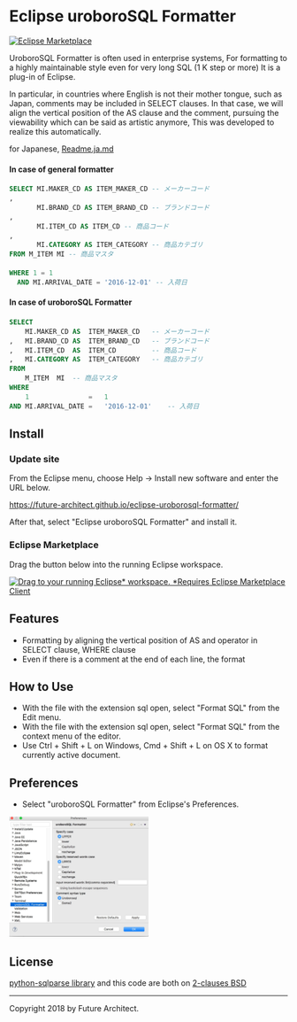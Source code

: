 Eclipse uroboroSQL Formatter
=============================

[![Eclipse Marketplace](https://img.shields.io/eclipse-marketplace/dt/eclipse-uroborosql-formatter.svg)](https://marketplace.eclipse.org/content/eclipse-uroborosql-formatter)

UroboroSQL Formatter is often used in enterprise systems, For formatting to a highly maintainable style even for very long SQL (1 K step or more) It is a plug-in of Eclipse.

In particular, in countries where English is not their mother tongue, such as Japan, comments may be included in SELECT clauses. In that case, we will align the vertical position of the AS clause and the comment, pursuing the viewability which can be said as artistic anymore, This was developed to realize this automatically.

for Japanese, [Readme.ja.md](Readme.ja.md)

#### In case of general formatter

```sql
SELECT MI.MAKER_CD AS ITEM_MAKER_CD -- メーカーコード
,
       MI.BRAND_CD AS ITEM_BRAND_CD -- ブランドコード
,
       MI.ITEM_CD AS ITEM_CD -- 商品コード
,
       MI.CATEGORY AS ITEM_CATEGORY -- 商品カテゴリ
FROM M_ITEM MI -- 商品マスタ

WHERE 1 = 1
  AND MI.ARRIVAL_DATE = '2016-12-01' -- 入荷日
```

#### In case of uroboroSQL Formatter

```sql
SELECT
    MI.MAKER_CD AS  ITEM_MAKER_CD   -- メーカーコード
,   MI.BRAND_CD AS  ITEM_BRAND_CD   -- ブランドコード
,   MI.ITEM_CD  AS  ITEM_CD         -- 商品コード
,   MI.CATEGORY AS  ITEM_CATEGORY   -- 商品カテゴリ
FROM
    M_ITEM  MI  -- 商品マスタ
WHERE
    1               =   1
AND MI.ARRIVAL_DATE =   '2016-12-01'    -- 入荷日

```

Install
-------

### Update site

From the Eclipse menu, choose Help -> Install new software and enter the URL below.

https://future-architect.github.io/eclipse-uroborosql-formatter/

After that, select "Eclipse uroboroSQL Formatter" and install it.

### Eclipse Marketplace

Drag the button below into the running Eclipse workspace.

[![Drag to your running Eclipse* workspace. *Requires Eclipse Marketplace Client](https://marketplace.eclipse.org/sites/all/themes/solstice/public/images/marketplace/btn-install.png)](http://marketplace.eclipse.org/marketplace-client-intro?mpc_install=3434118 "Drag to your running Eclipse* workspace. *Requires Eclipse Marketplace Client")


Features
--------

-	Formatting by aligning the vertical position of AS and operator in SELECT clause, WHERE clause
-	Even if there is a comment at the end of each line, the format

How to Use
----------

-	With the file with the extension sql open, select "Format SQL" from the Edit menu.
- With the file with the extension sql open, select "Format SQL" from the context menu of the editor.
-	Use Ctrl + Shift + L on Windows, Cmd + Shift + L on OS X to format currently active document.</p>

Preferences
-----------

- Select "uroboroSQL Formatter" from Eclipse's Preferences.
<img src="./docs/preference.jpg" style="width:50%">

License
-------

[python-sqlparse library](https://github.com/andialbrecht/sqlparse) and this code are both on [2-clauses BSD](http://www.opensource.org/licenses/bsd-license.php)

---

Copyright 2018 by Future Architect.
